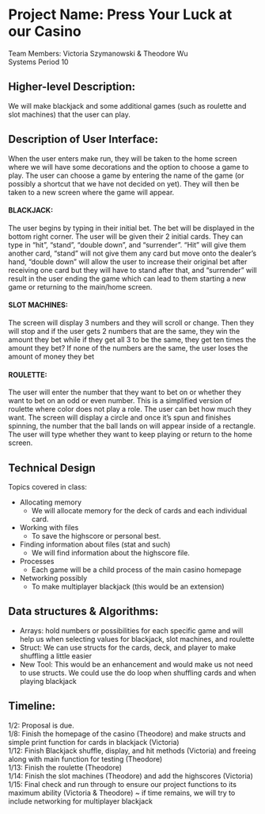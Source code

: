 # Project Name: Press Your Luck at our Casino
Team Members: Victoria Szymanowski & Theodore Wu    </br>
Systems Period 10    </br>
## Higher-level Description: 
We will make blackjack and some additional games (such as roulette and slot machines) that the user can play.    </br>
## Description of User Interface:
When the user enters make run, they will be taken to the home screen where we will have some decorations and the option to choose a game to play. The user can choose a game by entering the name of the game (or possibly a shortcut that we have not decided on yet). They will then be taken to a new screen where the game will appear. 
#### BLACKJACK: 
The user begins by typing in their initial bet. The bet will be displayed in the bottom right corner. The user will be given their 2 initial cards. They can type in “hit”, “stand”, “double down”, and “surrender”. “Hit” will give them another card, “stand” will not give them any card but move onto the dealer’s hand, “double down” will allow the user to increase their original bet after receiving one card but they will have to stand after that, and “surrender” will result in the user ending the game which can lead to them starting a new game or returning to the main/home screen.
#### SLOT MACHINES: 
The screen will display 3 numbers and they will scroll or change. Then they will stop and if the user gets 2 numbers that are the same, they win the amount they bet while if they get all 3 to be the same, they get ten times the amount they bet? If none of the numbers are the same, the user loses the amount of money they bet
#### ROULETTE: 
The user will enter the number that they want to bet on or whether they want to bet on an odd or even number. This is a simplified version of roulette where color does not play a role. The user can bet how much they want. The screen will display a circle and once it’s spun and finishes spinning, the number that the ball lands on will appear inside of a rectangle. The user will type whether they want to keep playing or return to the home screen.
## Technical Design
Topics covered in class:
- Allocating memory
  - We will allocate memory for the deck of cards and each individual card.
- Working with files
  - To save the highscore or personal best.
- Finding information about files (stat and such)
  - We will find information about the highscore file.
- Processes
  - Each game will be a child process of the main casino homepage
- Networking possibly
  - To make multiplayer blackjack (this would be an extension)
## Data structures & Algorithms:
- Arrays: hold numbers or possibilities for each specific game and will help us when selecting values for blackjack, slot machines, and roulette
- Struct: We can use structs for the cards, deck, and player to make shuffling a little easier
- New Tool: This would be an enhancement and would make us not need to use structs. We could use the do loop when shuffling cards and when playing blackjack
## Timeline:
1/2: Proposal is due.    </br>
1/8: Finish the homepage of the casino (Theodore) and make structs and simple print function for cards in blackjack (Victoria)    </br>
1/12: Finish Blackjack shuffle, display, and hit methods (Victoria) and freeing along with main function for testing (Theodore)    </br>
1/13: Finish the roulette  (Theodore)    </br>
1/14: Finish the slot machines (Theodore) and add the highscores (Victoria)   </br>
1/15: Final check and run through to ensure our project functions to its maximum ability (Victoria & Theodore)  ~ if time remains, we will try to include networking for multiplayer blackjack    </br>
